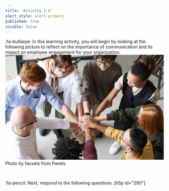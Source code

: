 ```yaml
---
title: 'Activity 1-4'
alert_style: alert-primary
published: true
visible: false
---
```




:fa-bullseye: In this learning activity, you will begin by looking at the following picture to reflect on the importance of communication and its impact on employee engagement for your organization.
![](Activity1-4.jpg)
Photo by fauxels from Pexels

<p>&nbsp;</p>

:fa-pencil: Next, respond to the following questions.
[h5p id="290"]
